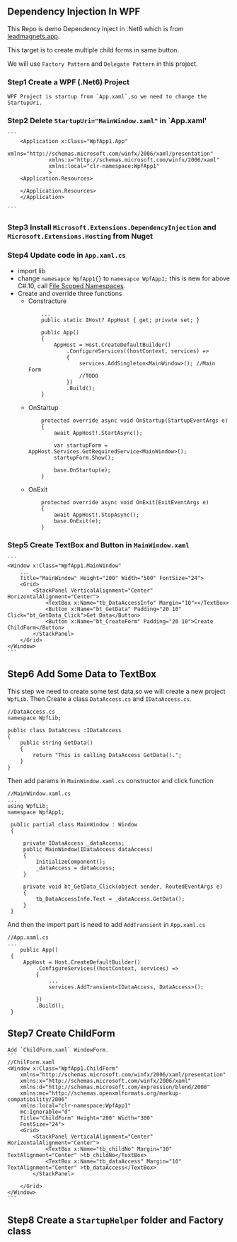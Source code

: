 ## Dependency Injection In WPF

This Repo is demo Dependency Inject in .Net6 which is from [leadmagnets.app](https://www.youtube.com/watch?v=dLR_D2IJE1M).

This target is to create multiple child forms in same button.

We will use `Factory Pattern` and `Delegate Pattern` in this project.

### Step1 Create a WPF (.Net6) Project
    WPF Project is startup from `App.xaml`,so we need to change the StartupUri.

### Step2 Delete  `StartupUri="MainWindow.xaml"` in `App.xaml'
	```
	    <Application x:Class="WpfApp1.App"
                 xmlns="http://schemas.microsoft.com/winfx/2006/xaml/presentation"
                 xmlns:x="http://schemas.microsoft.com/winfx/2006/xaml"
                 xmlns:local="clr-namespace:WpfApp1"
                 >
        <Application.Resources>
             
        </Application.Resources>
        </Application>

	```
### Step3 Install `Microsoft.Extensions.DependencyInjection` and `Microsoft.Extensions.Hosting` from Nuget
### Step4 Update code in `App.xaml.cs`
-   import lib
-   change `namesapce WpfApp1{}`  to `namesapce WpfApp1;`
    this is new for above C#.10, call [File Scoped Namespaces](https://docs.microsoft.com/en-us/dotnet/csharp/language-reference/proposals/csharp-10.0/file-scoped-namespaces).
-   Create and override three functions
    -   Constracture
        ```
            ...
            public static IHost? AppHost { get; private set; }

            public App()
            {
                AppHost = Host.CreateDefaultBuilder()
                    .ConfigureServices((hostContext, services) =>
                    {
                        services.AddSingleton<MainWindow>(); //Main Form 
                        //TODO
                    })
                    .Build();
            }
        ```
    -   OnStartup
        ```
            protected override async void OnStartup(StartupEventArgs e)
            {
                await AppHost!.StartAsync();

                var startupForm = AppHost.Services.GetRequiredService<MainWindow>();
                startupForm.Show();

                base.OnStartup(e);
            }
        ```
    -   OnExit
        ```
            protected override async void OnExit(ExitEventArgs e)
            {
                await AppHost!.StopAsync();
                base.OnExit(e);
            }
        ```
### Step5 Create TextBox and Button in `MainWindow.xaml`
    ```
    <Window x:Class="WpfApp1.MainWindow"
        ...
        Title="MainWindow" Height="200" Width="500" FontSize="24">
        <Grid>
            <StackPanel VerticalAlignment="Center" HorizontalAlignment="Center">
                <TextBox x:Name="tb_DataAccessInfo" Margin="10"></TextBox>
                <Button x:Name="bt_GetData" Padding="20 10" Click="bt_GetData_Click">Get Data</Button>
                <Button x:Name="bt_CreateForm" Padding="20 10">Create ChildForm</Button>
            </StackPanel> 
        </Grid>
    </Window>
    ```

## Step6 Add Some Data to TextBox
   This step we need to create some test data,so we will create a new project `WpfLib`.
   Then Create a class `DataAccess.cs` and `IDataAccess.cs`.
   ```
   //DataAccess.cs
   namespace WpfLib;
   
   public class DataAccess :IDataAccess
   {
       public string GetData()
       {
           return "This is calling DataAccess GetData().";
       }
   }
   ```
   Then add params in `MainWindow.xaml.cs` constructor and click function
   ```
   //MainWindow.xaml.cs
   ...
   using WpfLib;
   namespace WpfApp1;

    public partial class MainWindow : Window
    {
    
        private IDataAccess _dataAccess;
        public MainWindow(IDataAccess dataAccess)
        {
            InitializeComponent();
            _dataAccess = dataAccess;
        }
    
        private void bt_GetData_Click(object sender, RoutedEventArgs e)
        {
            tb_DataAccessInfo.Text = _dataAccess.GetData();
        }
    }
   ```
   And then the import part is need to add `AddTransient` in `App.xaml.cs`
   ```
   //App.xaml.cs
   ...
       public App()
    {
        AppHost = Host.CreateDefaultBuilder()
            .ConfigureServices((hostContext, services) =>
            {
                ...
                services.AddTransient<IDataAccess, DataAccess>();
                
            })
            .Build();
    }
   ```

## Step7 Create ChildForm
    Add `ChildForm.xaml` WindowForm.
    ```
    //ChilForm.xaml
    <Window x:Class="WpfApp1.ChildForm"
        xmlns="http://schemas.microsoft.com/winfx/2006/xaml/presentation"
        xmlns:x="http://schemas.microsoft.com/winfx/2006/xaml"
        xmlns:d="http://schemas.microsoft.com/expression/blend/2008"
        xmlns:mc="http://schemas.openxmlformats.org/markup-compatibility/2006"
        xmlns:local="clr-namespace:WpfApp1"
        mc:Ignorable="d"
        Title="ChildForm" Height="200" Width="300"
        FontSize="24">
        <Grid>
            <StackPanel VerticalAlignment="Center" HorizontalAlignment="Center">
                <TextBox x:Name="tb_childNo" Margin="10" TextAlignment="Center" >tb_childNo</TextBox>
                <TextBox x:Name="tb_dataAccess" Margin="10" TextAlignment="Center" >tb_dataAccess</TextBox>
            </StackPanel>

        </Grid>
    </Window>
    ```
## Step8 Create a `StartupHelper` folder and Factory class